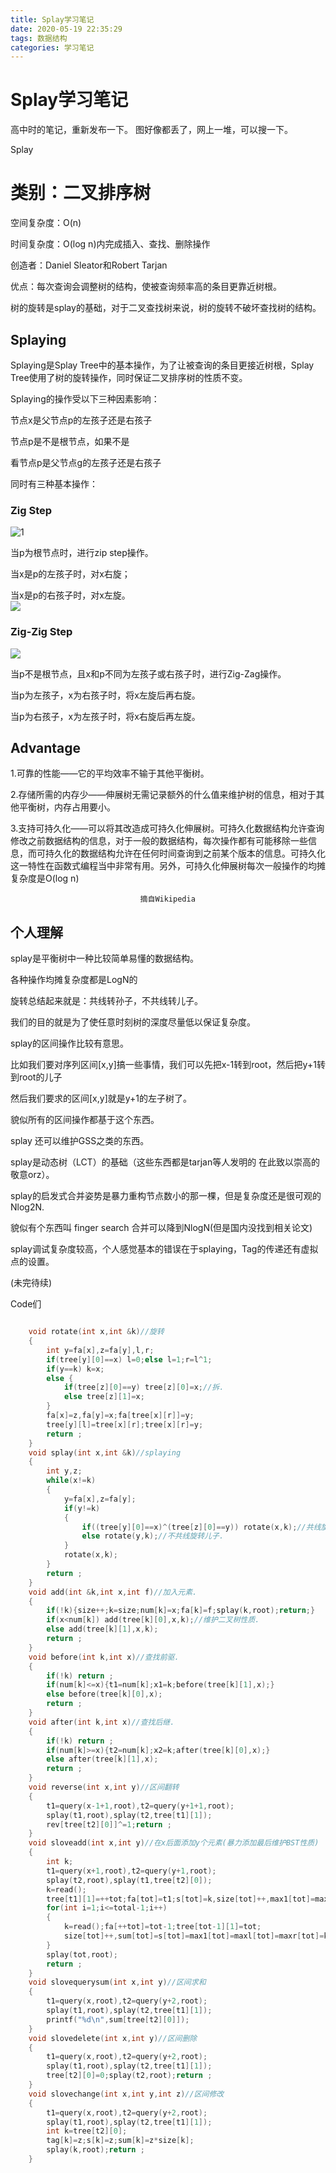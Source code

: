 ```yaml
---
title: Splay学习笔记
date: 2020-05-19 22:35:29
tags: 数据结构
categories: 学习笔记
---
```


# Splay学习笔记

高中时的笔记，重新发布一下。
图好像都丢了，网上一堆，可以搜一下。

[](#Splay "Splay")Splay

[](#类别：二叉排序树 "类别：二叉排序树")类别：二叉排序树
================================

空间复杂度：O(n)

时间复杂度：O(log n)内完成插入、查找、删除操作

创造者：Daniel Sleator和Robert Tarjan

优点：每次查询会调整树的结构，使被查询频率高的条目更靠近树根。

树的旋转是splay的基础，对于二叉查找树来说，树的旋转不破坏查找树的结构。

[](#Splaying "Splaying")Splaying
--------------------------------

Splaying是Splay Tree中的基本操作，为了让被查询的条目更接近树根，Splay Tree使用了树的旋转操作，同时保证二叉排序树的性质不变。

Splaying的操作受以下三种因素影响：

节点x是父节点p的左孩子还是右孩子

节点p是不是根节点，如果不是

看节点p是父节点g的左孩子还是右孩子

同时有三种基本操作：

### [](#Zig-Step "Zig Step")Zig Step

![1](http://img.my.csdn.net/uploads/201210/10/1349877565_2986.png)

当p为根节点时，进行zip step操作。

当x是p的左孩子时，对x右旋；

当x是p的右孩子时，对x左旋。  
![](http://img.my.csdn.net/uploads/201210/10/1349877709_4105.png)

### [](#Zig-Zig-Step "Zig-Zig Step")Zig-Zig Step

![](http://img.my.csdn.net/uploads/201210/10/1349877744_7090.png)

当p不是根节点，且x和p不同为左孩子或右孩子时，进行Zig-Zag操作。

当p为左孩子，x为右孩子时，将x左旋后再右旋。

当p为右孩子，x为左孩子时，将x右旋后再左旋。

[](#Advantage "Advantage")Advantage
-----------------------------------

1.可靠的性能——它的平均效率不输于其他平衡树。

2.存储所需的内存少——伸展树无需记录额外的什么值来维护树的信息，相对于其他平衡树，内存占用要小。

3.支持可持久化——可以将其改造成可持久化伸展树。可持久化数据结构允许查询修改之前数据结构的信息，对于一般的数据结构，每次操作都有可能移除一些信息，而可持久化的数据结构允许在任何时间查询到之前某个版本的信息。可持久化这一特性在函数式编程当中非常有用。另外，可持久化伸展树每次一般操作的均摊复杂度是O(log n)

                                 摘自Wikipedia
    

[](#个人理解 "个人理解")个人理解
--------------------

splay是平衡树中一种比较简单易懂的数据结构。

各种操作均摊复杂度都是LogN的

旋转总结起来就是：共线转孙子，不共线转儿子。

我们的目的就是为了使任意时刻树的深度尽量低以保证复杂度。

splay的区间操作比较有意思。

比如我们要对序列区间\[x,y\]搞一些事情，我们可以先把x-1转到root，然后把y+1转到root的儿子

然后我们要求的区间\[x,y\]就是y+1的左子树了。

貌似所有的区间操作都基于这个东西。

splay 还可以维护GSS之类的东西。

splay是动态树（LCT）的基础（这些东西都是tarjan等人发明的 在此致以崇高的敬意orz）。

splay的启发式合并姿势是暴力重构节点数小的那一棵，但是复杂度还是很可观的Nlog2N.

貌似有个东西叫 finger search 合并可以降到NlogN(但是国内没找到相关论文)

splay调试复杂度较高，个人感觉基本的错误在于splaying，Tag的传递还有虚拟点的设置。

(未完待续)

[](#Code们 "Code们")Code们
```cpp

    void rotate(int x,int &k)//旋转
    {
        int y=fa[x],z=fa[y],l,r;
        if(tree[y][0]==x) l=0;else l=1;r=l^1;
        if(y==k) k=x;
        else {
            if(tree[z][0]==y) tree[z][0]=x;//拆. 
            else tree[z][1]=x;
        }
        fa[x]=z,fa[y]=x;fa[tree[x][r]]=y;
        tree[y][l]=tree[x][r];tree[x][r]=y;
        return ;
    }
    void splay(int x,int &k)//splaying
    {
        int y,z;
        while(x!=k)
        {
            y=fa[x],z=fa[y];
            if(y!=k)
            {
                if((tree[y][0]==x)^(tree[z][0]==y)) rotate(x,k);//共线旋转孙子. 
                else rotate(y,k);//不共线旋转儿子. 
            }
            rotate(x,k);
        }
        return ;
    }
    void add(int &k,int x,int f)//加入元素. 
    {
        if(!k){size++;k=size;num[k]=x;fa[k]=f;splay(k,root);return;}
        if(x<num[k]) add(tree[k][0],x,k);//维护二叉树性质.
        else add(tree[k][1],x,k);
        return ;
    }
    void before(int k,int x)//查找前驱.
    {
        if(!k) return ;
        if(num[k]<=x){t1=num[k];x1=k;before(tree[k][1],x);}
        else before(tree[k][0],x);
        return ;
    }
    void after(int k,int x)//查找后继.
    {
        if(!k) return ;
        if(num[k]>=x){t2=num[k];x2=k;after(tree[k][0],x);}
        else after(tree[k][1],x);
        return ;
    }
    void reverse(int x,int y)//区间翻转
    {
        t1=query(x-1+1,root),t2=query(y+1+1,root);
        splay(t1,root),splay(t2,tree[t1][1]);
        rev[tree[t2][0]]^=1;return ;
    }
    void sloveadd(int x,int y)//在x后面添加y个元素(暴力添加最后维护BST性质)
    {
        int k;
        t1=query(x+1,root),t2=query(y+1,root);
        splay(t2,root),splay(t1,tree[t2][0]);
        k=read();
        tree[t1][1]=++tot;fa[tot]=t1;s[tot]=k,size[tot]++,max1[tot]=maxl[tot]=maxr[tot]=k;
        for(int i=1;i<=total-1;i++)
        {
            k=read();fa[++tot]=tot-1;tree[tot-1][1]=tot;
            size[tot]++,sum[tot]=s[tot]=max1[tot]=maxl[tot]=maxr[tot]=k;
        }
        splay(tot,root);
        return ;
    }
    void slovequerysum(int x,int y)//区间求和
    {
        t1=query(x,root),t2=query(y+2,root);
        splay(t1,root),splay(t2,tree[t1][1]);
        printf("%d\n",sum[tree[t2][0]]);
    }
    void slovedelete(int x,int y)//区间删除
    {
        t1=query(x,root),t2=query(y+2,root);
        splay(t1,root),splay(t2,tree[t1][1]);
        tree[t2][0]=0;splay(t2,root);return ;
    }
    void slovechange(int x,int y,int z)//区间修改
    {
        t1=query(x,root),t2=query(y+2,root);
        splay(t1,root),splay(t2,tree[t1][1]);
        int k=tree[t2][0];
        tag[k]=z;s[k]=z;sum[k]=z*size[k];
        splay(k,root);return ;
    }
```